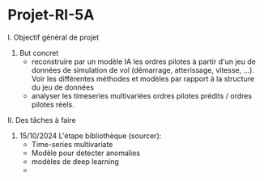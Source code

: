 # Projet-RI-5A
I. Objectif général de projet

1. But concret
   +  reconstruire par un modèle IA les ordres pilotes à partir d'un jeu de données de simulation de vol (démarrage, atterissage, vitesse, ...). Voir les différentes méthodes et modèles par rapport à la structure du jeu de données
   +  analyser les timeseries multivariées ordres pilotes prédits / ordres pilotes réels. 



II. Des tâches à faire
1. 15/10/2024
   L'étape bibliothèque (sourcer):
     + Time-series multivariate
     + Modèle pour detecter anomalies
     + modèles de deep learning
     + 

